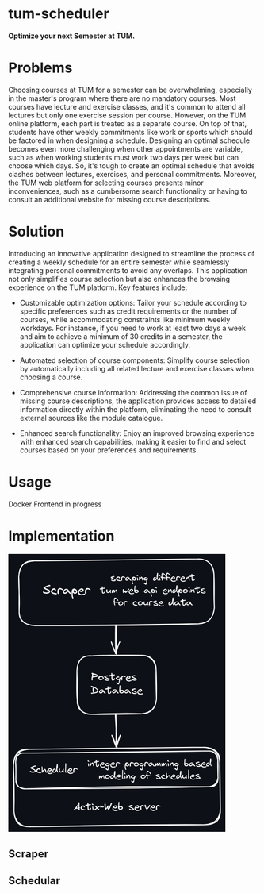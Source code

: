 # tum-scheduler
**Optimize your next Semester at TUM.**

# Problems
Choosing courses at TUM for a semester can be overwhelming, especially in the master's program where there are no mandatory courses. 
Most courses have lecture and exercise classes, and it's common to attend all lectures but only one exercise session per course. 
However, on the TUM online platform, each part is treated as a separate course. On top of that, students have other weekly commitments like work or sports which should be factored in when designing a schedule. 
Designing an optimal schedule becomes even more challenging when other appointments are variable, such as when working students must work two days per week but can choose which days.
So, it's tough to create an optimal schedule that avoids clashes between lectures, exercises, and personal commitments.
Moreover, the TUM web platform for selecting courses presents minor inconveniences, such as a cumbersome search functionality or having to consult an additional website for missing course descriptions.

# Solution
Introducing an innovative application designed to streamline the process of creating a weekly schedule for an entire semester while seamlessly integrating personal commitments to avoid any overlaps. This application not only simplifies course selection but also enhances the browsing experience on the TUM platform.
Key features include: 

- Customizable optimization options: Tailor your schedule according to specific preferences such as credit requirements or the number of courses, while accommodating constraints like minimum weekly workdays. For instance, if you need to work at least two days a week and aim to achieve a minimum of 30 credits in a semester, the application can optimize your schedule accordingly.

- Automated selection of course components: Simplify course selection by automatically including all related lecture and exercise classes when choosing a course.

- Comprehensive course information: Addressing the common issue of missing course descriptions, the application provides access to detailed information directly within the platform, eliminating the need to consult external sources like the module catalogue.

- Enhanced search functionality: Enjoy an improved browsing experience with enhanced search capabilities, making it easier to find and select courses based on your preferences and requirements.

# Usage
Docker
Frontend in progress

# Implementation
![alt text](https://github.com/FjodorGit/tum-scheduler/blob/main/resources/tum-scheduler-arch.png "Rough outline of the applications architecture")
## Scraper
## Schedular



